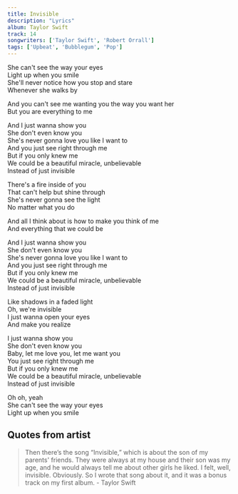 ```yaml
---
title: Invisible
description: "Lyrics"
album: Taylor Swift
track: 14
songwriters: ['Taylor Swift', 'Robert Orrall']
tags: ['Upbeat', 'Bubblegum', 'Pop']
---
```

<p className="verse-one">
She can't see the way your eyes <br />
Light up when you smile <br />
She'll never notice how you stop and stare <br />
Whenever she walks by <br />
</p>
<p className="pre-chorus">
And you can't see me wanting you the way you want her <br />
But you are everything to me <br />
</p>
<p className="chorus">
And I just wanna show you <br />
She don't even know you <br />
She's never gonna love you like I want to <br />
And you just see right through me <br />
But if you only knew me <br />
We could be a beautiful miracle, unbelievable <br />
Instead of just invisible <br />
</p>
<p className="verse-two">
There's a fire inside of you <br />
That can't help but shine through <br />
She's never gonna see the light <br />
No matter what you do <br />
</p>
<p className="pre-chorus">
And all I think about is how to make you think of me <br />
And everything that we could be <br />
</p>
<p className="chorus">
And I just wanna show you <br />
She don't even know you <br />
She's never gonna love you like I want to <br />
And you just see right through me <br />
But if you only knew me <br />
We could be a beautiful miracle, unbelievable <br />
Instead of just invisible <br />
</p>
<p className="bridge">
Like shadows in a faded light <br />
Oh, we're invisible <br />
I just wanna open your eyes <br />
And make you realize <br />
</p>
<p className="chorus">
I just wanna show you <br />
She don't even know you <br />
Baby, let me love you, let me want you <br />
You just see right through me <br />
But if you only knew me <br />
We could be a beautiful miracle, unbelievable <br />
Instead of just invisible <br />
</p>
<p className="outro">
Oh oh, yeah <br />
She can't see the way your eyes <br />
Light up when you smile <br />
</p>


## Quotes from artist
<blockquote>
Then there’s the song “Invisible,” which is about the son of my parents' friends. They were always at my house and their son was my age, and he would always tell me about other girls he liked. I felt, well, invisible. Obviously. So I wrote that song about it, and it was a bonus track on my first album. - Taylor Swift
</blockquote>
